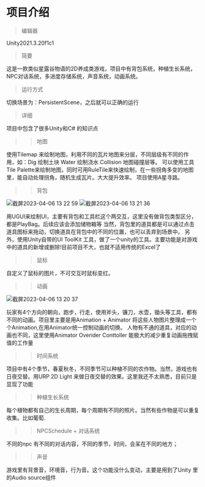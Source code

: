 # 项目介绍

> 编辑器

Unity2021.3.20f1c1

> 简要

这是一款类似星露谷物语的2D养成类游戏，项目中有背包系统，种植生长系统，NPC对话系统，多进度存储系统，声音系统，动画系统。

> 运行方式

切换场景为：PersistentScene，之后就可以正确的运行

> 详细

项目中包含了很多Unity和C# 的知识点

>> 地图

使用Tilemap 来绘制地图，利用不同的瓦片地图来分层，不同层级有不同的作用，如：Dig 绘制土块 Water 绘制浇水 Collision 地图碰撞层等。
可以使用工具Tile Palette来绘制地图，同时可用RuleTile来快速绘制，在一些拐角多变的地图里，能自动处理拐角，随机生成瓦片。大大提升效率。
项目使用A星寻路。

>> 背包

![截屏2023-04-06 13 22 59](https://user-images.githubusercontent.com/34089467/230279137-4248bf00-e440-4763-b9cc-07933655fbb2.png)
![截屏2023-04-06 13 21 36](https://user-images.githubusercontent.com/34089467/230278950-9c210076-10e5-4a04-88fa-5fa4f70dc9f9.png)

用UGUI来绘制UI，主要有背包和工具栏这个两交互，这里没有做背包类型区分，都是PlayBag。后续应该会添加储物箱等
当然，背包里的道具都是可以通过点击道具图标来拖动，切换道具在背包中的不同的位置，也可以丢弃到场景中。
另外，使用Unity自带的UI ToolKit 工具，做了一个unity的工具。主要功能是对游戏中的道具的新增或删除!目前项目不大，也就不适用传统的Excel了

>> 鼠标

自定义了鼠标的图片，不可交互时鼠标变红。

>> 动画

![截屏2023-04-06 13 20 37](https://user-images.githubusercontent.com/34089467/230278807-772562f8-5ccf-42d8-9208-825c8350b66d.png)

玩家有4个方向的朝向，跑步，行走，使用斧头，镰刀，水壶，锄头等工具，都有不同的动画。项目里主要是用Animation + Animator
将这些人物图片整理成一个个Animation,在用Animator统一控制动画的切换。
人物有不通的道具，对应的动画也不同，这里使用Animator Overider Conttoller 能极大的减少重复动画拖拽赋值的工作量

>> 时间系统

项目中有4个季节，春夏秋冬，不同季节可以种植不同的农作物。当然，游戏也有日夜交替。用URP 2D Light 来做日夜交替的效果。这里我还不太熟悉，目前只是显现了功能

>> 种植生长系统

每个植物都有自己的生长周期，每个周期有不同的照片。当然有些作物是可以重复收集。比如葡萄.

>> NPCSchedule + 对话系统

不同的npc 有不同的对话内容，不同的季节，时间，会呆在不同的地方；

>> 声音

游戏里有背景音，环境音，行为音。这个功能没什么变动，主要是用到了Unity 里的Audio source组件
